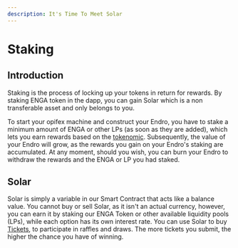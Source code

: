 ```yaml
---
description: It's Time To Meet Solar
---
```


# Staking

## Introduction

Staking is the process of locking up your tokens in return for rewards. By staking ENGA token in the dapp, you can gain Solar which is a non transferable asset and only belongs to you.

To start your opifex machine and construct your Endro, you have to stake a minimum amount of ENGA or other LPs (as soon as they are added), which lets you earn rewards based on the [tokenomic](tokenomics.md). Subsequently, the value of your Endro will grow, as the rewards you gain on your Endro's staking are accumulated. At any moment, should you wish, you can burn your Endro to withdraw the rewards and the ENGA or LP you had staked.

## Solar

Solar is simply a variable in our Smart Contract that acts like a balance value. You cannot buy or sell Solar, as it isn't an actual currency, however, you can earn it by staking our ENGA Token or other available liquidity pools (LPs), while each option has its own interest rate. You can use Solar to buy [Tickets](tickets.md), to participate in raffles and draws. The more tickets you submit, the higher the chance you have of winning.
